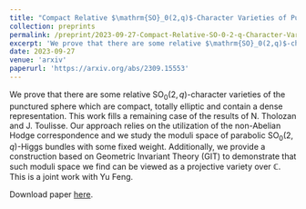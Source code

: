 ```yaml
---
title: "Compact Relative $\mathrm{SO}_0(2,q)$-Character Varieties of Punctured Spheres"
collection: preprints
permalink: /preprint/2023-09-27-Compact-Relative-SO-0-2-q-Character-Varieties-of-Punctured-Spheres
excerpt: 'We prove that there are some relative $\mathrm{SO}_0(2,q)$-character varieties of the punctured sphere which are compact, totally elliptic and contain a dense representation. This work fills a remaining case of the results of N. Tholozan and J. Toulisse. Our approach relies on the utilization of the non-Abelian Hodge correspondence and we study the moduli space of parabolic $\mathrm{SO}_0(2,q)$-Higgs bundles with some fixed weight. Additionally, we provide a construction based on Geometric Invariant Theory (GIT) to demonstrate that such moduli space we find can be viewed as a projective variety over $\mathbb{C}$.'
date: 2023-09-27
venue: 'arxiv'
paperurl: 'https://arxiv.org/abs/2309.15553'
---
```

We prove that there are some relative $\mathrm{SO}_0(2,q)$-character varieties of the punctured sphere which are compact, totally elliptic and contain a dense representation. This work fills a remaining case of the results of N. Tholozan and J. Toulisse. Our approach relies on the utilization of the non-Abelian Hodge correspondence and we study the moduli space of parabolic $\mathrm{SO}_0(2,q)$-Higgs bundles with some fixed weight. Additionally, we provide a construction based on Geometric Invariant Theory (GIT) to demonstrate that such moduli space we find can be viewed as a projective variety over $\mathbb{C}$. This is a joint work with Yu Feng.

Download paper [here](https://arxiv.org/abs/2309.15553).